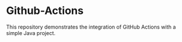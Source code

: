 # Github-Actions
This repository demonstrates the integration of GitHub Actions with a simple Java project.
